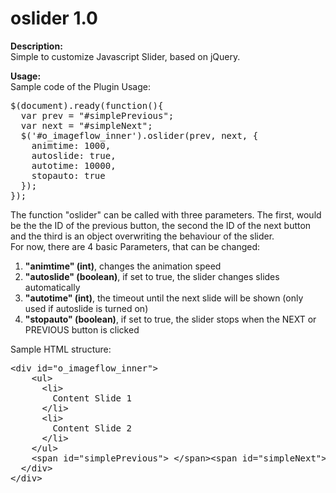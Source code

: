 oslider 1.0
=======

<p>
<strong>Description:</strong><br />
Simple to customize Javascript Slider, based on jQuery.
</p>
<p>
<strong>Usage:</strong><br />
Sample code of the Plugin Usage:
<pre>
$(document).ready(function(){
  var prev = "#simplePrevious";
  var next = "#simpleNext";
  $('#o_imageflow_inner').oslider(prev, next, {
    animtime: 1000,
    autoslide: true,
    autotime: 10000,
    stopauto: true
  });
});
</pre>
</p>
<p>
The function "oslider" can be called with three parameters. The first, would be the the ID of the previous button, the second the ID of the next button and the third is an object overwriting the behaviour of the slider.<br />
For now, there are 4 basic Parameters, that can be changed:
<ol>
<li><strong>"animtime" (int)</strong>, changes the animation speed</li>
<li><strong>"autoslide" (boolean)</strong>, if set to true, the slider changes slides automatically</li>
<li><strong>"autotime" (int)</strong>, the timeout until the next slide will be shown (only used if autoslide is turned on)</li>
<li><strong>"stopauto" (boolean)</strong>, if set to true, the slider stops when the NEXT or PREVIOUS button is clicked</li>
</ol>
</p>
<p>
Sample HTML structure:
<pre>
&lt;div id="o_imageflow_inner"&gt;
    &lt;ul&gt;
      &lt;li&gt;
        Content Slide 1
      &lt;/li&gt;
      &lt;li&gt;
        Content Slide 2
      &lt;/li&gt;
    &lt;/ul&gt;
    &lt;span id="simplePrevious"&gt;&nbsp;&lt;/span&gt;&lt;span id="simpleNext"&gt;&nbsp;&lt;/span&gt;
  &lt;/div&gt;
&lt;/div&gt;
</pre>
</p>
